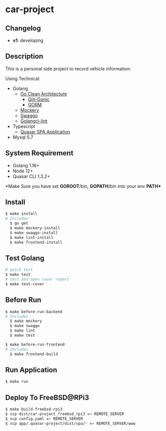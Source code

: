 # car-project

## Changelog

- **v1**: developing

## Description

This is a personal side project to record vehicle information.

Using Technical:

- Golang
  - [Go Clean Architecture](https://github.com/bxcodec/go-clean-arch)
    - [Gin-Gonic](https://gin-gonic.com/)
    - [GORM](https://gorm.io)
  - [Mockery](https://github.com/vektra/mockery)
  - [Swaggo](https://github.com/swaggo/swag)
  - [Golangci-lint](https://github.com/golangci/golangci-lint)
- Typescript
  - [Quasar SPA Application](https://quasar.dev/quasar-cli-webpack/developing-spa/introduction)
- Mysql 5.7

## System Requirement

- Golang 1.16+
- Node 12+
- Quasar CLI 1.3.2+

\*Make Sure you have set **GOROOT**/bin, **GOPATH**/bin into your env **PATH\***

## Install

```bash
$ make install
# Includes
  $ go get
  $ make mockery-install
  $ make swaggo-install
  $ make lint-install
  $ make frontend-install
```

## Test Golang

```bash
# quick test
$ make test
# test and open cover report
$ make test-cover
```

## Before Run

```bash
$ make before-run-backend
# Includes
  $ make mockery
  $ make swaggo
  $ make lint
  $ make test

$ make before-run-frontend
# Includes
  $ make frontend-build
```

## Run Application

```bash
$ make run
```

## Deploy To FreeBSD@RPi3

```bash
$ make build-freebsd-rpi3
$ scp dist/car-project_freebsd_rpi3 => REMOTE_SERVER
$ scp config.yaml => REMOTE_SERVER
$ scp app/.quasar-project/dist/spa/* => REMOTE_SERVER/www
```
